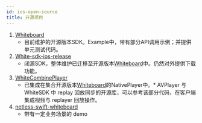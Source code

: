 ```yaml
---
id: ios-open-source
title: 开源项目
---
```


1. [Whiteboard](https://github.com/netless-io/Whiteboard-iOS)
    * 目前维护的开源版本SDK。Example中，带有部分API调用示例；并提供单元测试代码。
1. [White-sdk-ios-release](https://github.com/duty-os/white-sdk-ios-release)
    * 闭源SDK，整体维护已迁移至开源版本[Whiteboard](https://github.com/netless-io/Whiteboard-iOS)中。仍然对外提供下载功能。
1. [WhiteCombinePlayer](https://github.com/netless-io/whitecombineplayer)
    * 已集成在集合开源版本[Whiteboard](https://github.com/netless-io/Whiteboard-iOS)的NativePlayer中。* AVPlayer 与 WhiteSDK 中 replay 回放同步的开源库，可以参考该部分代码，在客户端集成视频与 replayer 回放操作。
1. [netless-swift-whiteboard](https://github.com/netless-io/netless-swift-whiteboard)
    * 带有一定业务场景的 demo
